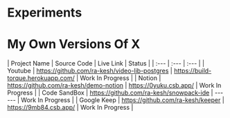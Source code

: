 # Experiments


# My Own Versions Of X 

| Project Name         | Source Code    | Live Link     | Status   |
| :---             |     :---      |          :--- |
| Youtube  | https://github.com/ra-kesh/video-lib-postgres   | https://build-torque.herokuapp.com/ | Work In Progress | 
| Notion | https://github.com/ra-kesh/demo-notion  | https://0yuku.csb.app/  | Work In Progress |
| Code SandBox | https://github.com/ra-kesh/snowpack-ide  | ------  | Work In Progress |
| Google Keep  | https://github.com/ra-kesh/keeper  | https://9mb84.csb.app/ | Work In Progress |


